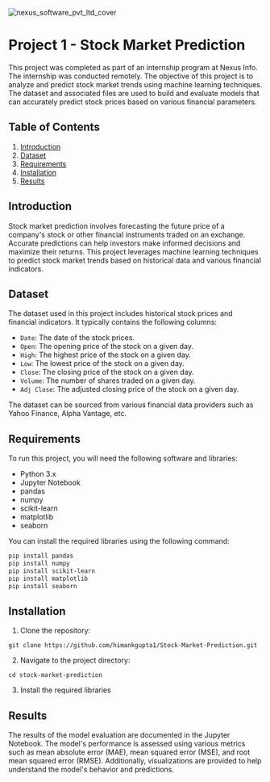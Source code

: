 ![nexus_software_pvt_ltd_cover](https://github.com/Shreyaprasad21/Project-3-AI-ML-Series-Multiple-Disease-Detection-system/assets/142075353/1e542e0d-2db0-41cb-99b7-d8f61c9da7cb)
# Project 1 - Stock Market Prediction

This project was completed as part of an internship program at Nexus Info. The internship was conducted remotely. The objective of this project is to analyze and predict stock market trends using machine learning techniques. The dataset and associated files are used to build and evaluate models that can accurately predict stock prices based on various financial parameters.

## Table of Contents

1. [Introduction](#introduction)
2. [Dataset](#dataset)
3. [Requirements](#requirements)
4. [Installation](#installation)
5. [Results](#results)

## Introduction

Stock market prediction involves forecasting the future price of a company's stock or other financial instruments traded on an exchange. Accurate predictions can help investors make informed decisions and maximize their returns. This project leverages machine learning techniques to predict stock market trends based on historical data and various financial indicators.

## Dataset

The dataset used in this project includes historical stock prices and financial indicators. It typically contains the following columns:

- `Date`: The date of the stock prices.
- `Open`: The opening price of the stock on a given day.
- `High`: The highest price of the stock on a given day.
- `Low`: The lowest price of the stock on a given day.
- `Close`: The closing price of the stock on a given day.
- `Volume`: The number of shares traded on a given day.
- `Adj Close`: The adjusted closing price of the stock on a given day.

The dataset can be sourced from various financial data providers such as Yahoo Finance, Alpha Vantage, etc.

## Requirements

To run this project, you will need the following software and libraries:

- Python 3.x
- Jupyter Notebook
- pandas
- numpy
- scikit-learn
- matplotlib
- seaborn

You can install the required libraries using the following command:

```bash
pip install pandas
pip install numpy
pip install scikit-learn
pip install matplotlib
pip install seaborn
```
## Installation
1. Clone the repository:
```
git clone https://github.com/himankgupta1/Stock-Market-Prediction.git
```
2. Navigate to the project directory:
```
cd stock-market-prediction
```
3. Install the required libraries

## Results
The results of the model evaluation are documented in the Jupyter Notebook. The model's performance is assessed using various metrics such as mean absolute error (MAE), mean squared error (MSE), and root mean squared error (RMSE). Additionally, visualizations are provided to help understand the model's behavior and predictions.
